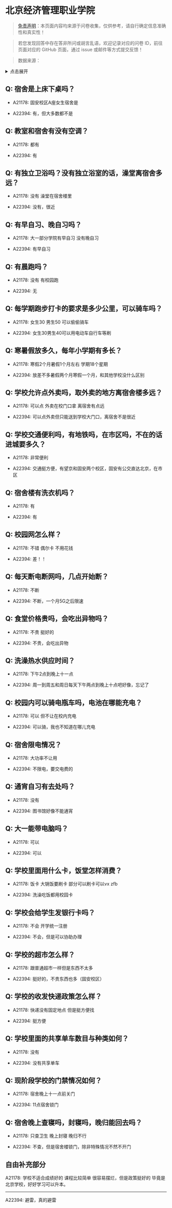 # 北京经济管理职业学院

> [免责声明](https://colleges.chat/#_3)：本页面内容均来源于问卷收集，仅供参考，请自行确定信息准确性和真实性！

> 若您发现回答中存在答非所问或胡言乱语，欢迎记录对应的问卷 ID，前往页面对应的 GitHub 页面，通过 issue 或邮件等方式提交反馈！

> 数据来源：

<details><summary>点击展开</summary>
<ul>
<li>A21178: 匿名 (2023 年 11 月)</li>
<li>A22394: 1841408552@qq.com (2024 年 06 月)</li>
</ul>
</details>

## Q: 宿舍是上床下桌吗？

- A21178: 固安校区A座女生宿舍是

- A22394: 有，但大多数都不是

## Q: 教室和宿舍有没有空调？

- A21178: 都有

- A22394: 有

## Q: 有独立卫浴吗？没有独立浴室的话，澡堂离宿舍多远？

- A21178: 没有 澡堂在宿舍楼里

- A22394: 没有，很近

## Q: 有早自习、晚自习吗？

- A21178: 大一部分学院有早自习 没有晚自习

- A22394: 有早自习

## Q: 有晨跑吗？

- A21178: 没有 有校园跑

- A22394: 无

## Q: 每学期跑步打卡的要求是多少公里，可以骑车吗？

- A21178: 女生30 男生50 可以偷偷骑车

- A22394: 女生30男生40可以用电动车自行车等刷

## Q: 寒暑假放多久，每年小学期有多长？

- A21178: 寒假2个月暑假1个月左右 学期18个星期

- A22394: 放差不多暑假两个月寒假一个月，和其他学校没什么区别

## Q: 学校允许点外卖吗，取外卖的地方离宿舍楼多远？

- A21178: 可以点 外卖在校门口拿 离宿舍有点远

- A22394: 可以点外卖但只能送到学校大门口，离宿舍不是很近

## Q: 学校交通便利吗，有地铁吗，在市区吗，不在的话进城要多久？

- A21178: 非常便利

- A22394: 交通挺方便，有望京和固安两个校区，固安有公交直达北京，在市区

## Q: 宿舍楼有洗衣机吗？

- A21178: 有

- A22394: 有

## Q: 校园网怎么样？

- A21178: 不错 偶尔卡 不用花钱

- A22394: 差！！

## Q: 每天断电断网吗，几点开始断？

- A21178: 不断

- A22394: 不断，一个月5G之后限速

## Q: 食堂价格贵吗，会吃出异物吗？

- A21178: 不贵 挺好的

- A22394: 不贵，会吃出异物

## Q: 洗澡热水供应时间？

- A21178: 下午2点到晚上十一点

- A22394: 周一到周五和周日每天下午两点到晚上十点吧好像，忘记了

## Q: 校园内可以骑电瓶车吗，电池在哪能充电？

- A21178: 可以 但不让在校内充电

- A22394: 可以骑，我也不知道在哪儿充电

## Q: 宿舍限电情况？

- A21178: 大功率不让用

- A22394: 不限电，要交电费的

## Q: 通宵自习有去处吗？

- A21178: 没有

- A22394: 图书馆好像不能通宵

## Q: 大一能带电脑吗？

- A21178: 可以

- A22394: 可以

## Q: 学校里面用什么卡，饭堂怎样消费？

- A21178: 饭卡 大锅饭要刷卡 部分可以刷卡可以vx zfb

- A22394: 洗澡吃饭都用校园卡

## Q: 学校会给学生发银行卡吗？

- A21178: 不会 开学统一注册

- A22394: 不会，但是可以协助办理

## Q: 学校的超市怎么样？

- A21178: 跟普通超市一样但是东西不太多

- A22394: 挺好的，不贵东西也多（固安校区）

## Q: 学校的收发快递政策怎么样？

- A21178: 快递没有固定地点 但是挺方便找

- A22394: 挺方便

## Q: 学校里面的共享单车数目与种类如何？

- A21178: 没有

- A22394: 没有共享单车

## Q: 现阶段学校的门禁情况如何？

- A21178: 宿舍晚上十一点前关门

- A22394: 11点宿舍锁门

## Q: 宿舍晚上查寝吗，封寝吗，晚归能回去吗？

- A21178: 只查卫生 晚上封寝 晚归不行

- A22394: 不查，但是宿舍楼锁门，除非特殊情况不然不开门

## 自由补充部分

A21178: 学校不适合成绩好的 课程比较简单 很容易摆烂，但是政策挺好的 毕竟是北京学校，好好学习可以升本。

***

A22394: 避雷，真的避雷